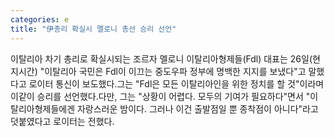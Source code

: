 ```yaml
---
categories: e
title: "伊총리 확실시 멜로니 총선 승리 선언"
---
```

이탈리아 차기 총리로 확실시되는 조르자 멜로니 이탈리아형제들(Fdl) 대표는 26일(현지시간) "이탈리아 국민은 Fdl이 이끄는 중도우파 정부에 명백한 지지를 보냈다"고 말했다고 로이터 통신이 보도했다.그는 "Fdl은 모든 이탈리아인을 위한 정치를 할 것"이라며 이같이 승리를 선언했다.다만, 그는 "상황이 어렵다. 모두의 기여가 필요하다"면서 "이탈리아형제들에겐 자랑스러운 밤이다. 그러나 이건 출발점일 뿐 종착점이 아니다"라고 덧붙였다고 로이터는 전했다.